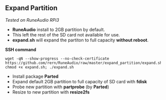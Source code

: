 Expand Partition
---

_Tested on RuneAudio RPi3_  

- **RuneAudio** install to 2GB partition by default.  
- This left the rest of the SD card not available for use.  
- **expand.sh** will expand the partiton to full capacity **without reboot**.  


**SSH command**

```
wget -qN --show-progress --no-check-certificate https://github.com/rern/RuneAudio/raw/master/expand_partition/expand.sh; chmod +x expand.sh; ./expand.sh
```

- Install package **Parted**  
- Expand default 2GB partition to full capacity of SD card with **fdisk**  
- Probe new partition with **partprobe** (by **Parted**)  
- Resize to new partition with **resize2fs**    
